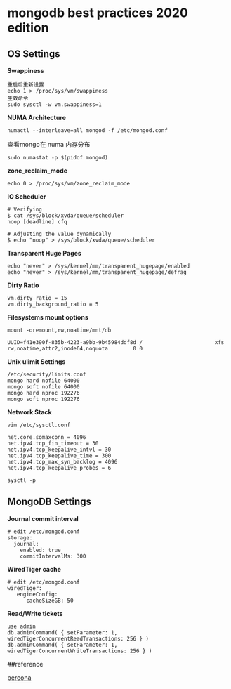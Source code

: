 # mongodb best practices 2020 edition

## OS Settings

**Swappiness**


```shell
重启后重新设置
echo 1 > /proc/sys/vm/swappiness
生效命令
sudo sysctl -w vm.swappiness=1
```


**NUMA Architecture**

```
numactl --interleave=all mongod -f /etc/mongod.conf
```

查看mongo在 numa 内存分布

```
sudo numastat -p $(pidof mongod)
```



**zone_reclaim_mode**

```shell
echo 0 > /proc/sys/vm/zone_reclaim_mode
```



**IO Scheduler**

```
# Verifying
$ cat /sys/block/xvda/queue/scheduler
noop [deadline] cfq

# Adjusting the value dynamically
$ echo "noop" > /sys/block/xvda/queue/scheduler
```



**Transparent Huge Pages**

```
echo "never" > /sys/kernel/mm/transparent_hugepage/enabled
echo "never" > /sys/kernel/mm/transparent_hugepage/defrag
```



**Dirty Ratio**

```
vm.dirty_ratio = 15
vm.dirty_background_ratio = 5
```

**Filesystems mount options**

```
mount -oremount,rw,noatime/mnt/db
```

```
UUID=f41e390f-835b-4223-a9bb-9b45984ddf8d /                       xfs     rw,noatime,attr2,inode64,noquota        0 0
```


**Unix ulimit Settings**

```
/etc/security/limits.conf
mongo hard nofile 64000
mongo soft nofile 64000
mongo hard nproc 192276
mongo soft nproc 192276
```


**Network Stack**

```shell
vim /etc/sysctl.conf

net.core.somaxconn = 4096
net.ipv4.tcp_fin_timeout = 30
net.ipv4.tcp_keepalive_intvl = 30
net.ipv4.tcp_keepalive_time = 300
net.ipv4.tcp_max_syn_backlog = 4096
net.ipv4.tcp_keepalive_probes = 6

sysctl -p
```



## MongoDB Settings

**Journal commit interval**

```shell
# edit /etc/mongod.conf
storage:
  journal:
    enabled: true
    commitIntervalMs: 300
```

**WiredTiger cache**

```
# edit /etc/mongod.conf
wiredTiger:
   engineConfig:
      cacheSizeGB: 50
```


**Read/Write tickets**

```
use admin
db.adminCommand( { setParameter: 1, wiredTigerConcurrentReadTransactions: 256 } )
db.adminCommand( { setParameter: 1, wiredTigerConcurrentWriteTransactions: 256 } )
```


##reference

[percona](https://www.percona.com/blog/2020/04/17/mongodb-best-practices-2020-edition/)    